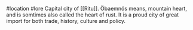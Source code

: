 #location #lore 
Capital city of [[Ritu]]. Öbaemnös means, mountain heart, and is somtimes also called the heart of rust.
It is a proud city of great import for both trade, history, culture and policy.